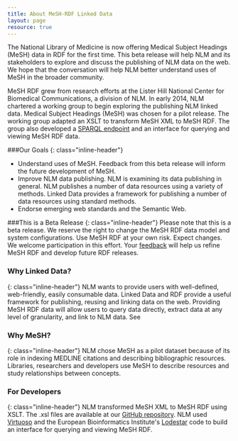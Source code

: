 ```yaml
---
title: About MeSH-RDF Linked Data
layout: page
resource: true
---
```

The National Library of Medicine is now offering Medical Subject Headings (MeSH) data in RDF for the first time. This beta release will help NLM and its stakeholders to explore and discuss the publishing of NLM data on the web. We hope that the conversation will help NLM better understand uses of MeSH in the broader community.  


MeSH RDF grew from research efforts at the Lister Hill National Center for Biomedical Communications, a division of NLM. In early 2014, NLM chartered a working group to begin exploring the publishing NLM linked data.
Medical Subject Headings (MeSH) was chosen for a pilot release. The working group adapted an XSLT to transform MeSH XML to MeSH RDF.
The group also developed a [SPARQL endpoint](http://iddev.nlm.nih.gov/mesh/sparql) and an interface for querying and viewing MeSH RDF data.

###Our Goals
{: class="inline-header"}

* Understand uses of MeSH. Feedback from this beta release will inform the future development of MeSH.
* Improve NLM data publishing. NLM is examining its data publishing in general. NLM publishes a number of data resources using a variety of methods. Linked Data provides a framework for publishing a number of data resources using standard methods.
* Endorse emerging web standards and the Semantic Web.  


###This is a Beta Release
{: class="inline-header"}
Please note that this is a beta release. We reserve the right to change the MeSH RDF data model and system configurations. Use MeSH RDF at your own risk. Expect changes. We welcome participation in this effort. Your [feedback](/feedback-placeholder) will help us refine MeSH RDF and develop future RDF releases.

### Why Linked Data?  
{: class="inline-header"}
NLM wants to provide users with well-defined, web-friendly, easily consumable data. Linked Data and RDF provide a useful framework for publishing, reusing and linking data on the web. Providing MeSH RDF data will allow users to query data directly, extract data at any level of granularity, and link to NLM data. See 

### Why MeSH?
{: class="inline-header"}
NLM chose MeSH as a pilot dataset because of its role in indexing MEDLINE citations and describing bibliographic resources. Libraries, researchers and developers use MeSH to describe resources and study relationships between concepts. 


### For Developers
{: class="inline-header"}
NLM transformed MeSH XML to MeSH RDF using XSLT. The .xsl files are available at our  [GitHub repository](http://github.com/hhs/meshrdf). NLM used [Virtuoso](http://virtuoso.openlinksw.com/dataspace/doc/dav/wiki/Main/) and the European Bioinformatics Institute's [Lodestar](http://github.com/HHS/lodestar) code to build an interface for querying and viewing MeSH RDF. 
